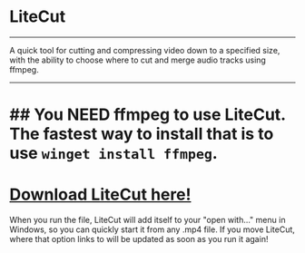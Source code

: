 # LiteCut

____

A quick tool for cutting and compressing video down to a specified size, with the ability to choose where to cut and merge audio tracks using ffmpeg.

---- 

# ## You NEED ffmpeg to use LiteCut.  The fastest way to install that is to use `winget install ffmpeg`.

# [Download LiteCut here!](https://github.com/gotimo2/LiteCut/releases)

When you run the file, LiteCut will add itself to your "open with..." menu in Windows, so you can quickly start it from any .mp4 file. If you move LiteCut, where that option links to will be updated as soon as you run it again!




